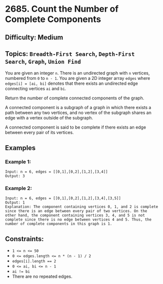 # 2685. Count the Number of Complete Components

## Difficulty: Medium
## Topics: `Breadth-First Search`, `Depth-First Search`, `Graph`, `Union Find`

You are given an integer `n`. There is an undirected graph with `n` vertices, numbered from `0` to `n - 1`. You are given a 2D integer array `edges` where `edges[i] = [ai, bi]` denotes that there exists an undirected edge connecting vertices `ai` and `bi`.

Return the number of complete connected components of the graph.

A connected component is a subgraph of a graph in which there exists a path between any two vertices, and no vertex of the subgraph shares an edge with a vertex outside of the subgraph.

A connected component is said to be complete if there exists an edge between every pair of its vertices.

## Examples
### Example 1:
```
Input: n = 6, edges = [[0,1],[0,2],[1,2],[3,4]]
Output: 3
```

### Example 2:
```
Input: n = 6, edges = [[0,1],[0,2],[1,2],[3,4],[3,5]]
Output: 1
Explanation: The component containing vertices 0, 1, and 2 is complete since there is an edge between every pair of two vertices. On the other hand, the component containing vertices 3, 4, and 5 is not complete since there is no edge between vertices 4 and 5. Thus, the number of complete components in this graph is 1.
```

## Constraints:
* `1 <= n <= 50`
* `0 <= edges.length <= n * (n - 1) / 2`
* `edges[i].length == 2`
* `0 <= ai, bi <= n - 1`
* `ai != bi`
* There are no repeated edges.
